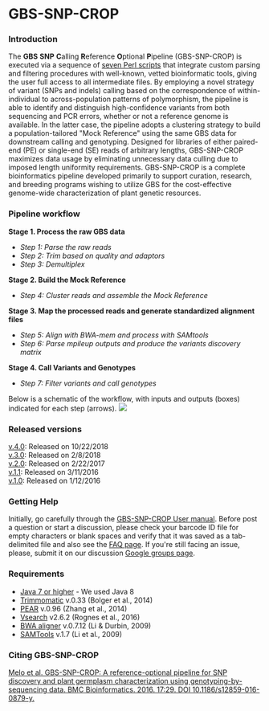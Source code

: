 # GBS-SNP-CROP

### Introduction
The **GBS** **SNP** **C**alling **R**eference **O**ptional **P**ipeline (GBS-SNP-CROP) is executed via a sequence of [seven Perl scripts][4] that integrate custom parsing and filtering procedures with well-known, vetted bioinformatic tools, giving the user full access to all intermediate files. By employing a novel strategy of variant (SNPs and indels) calling based on the correspondence of within-individual to across-population patterns of polymorphism, the pipeline is able to identify and distinguish high-confidence variants from both sequencing and PCR errors, whether or not a reference genome is available. In the latter case, the pipeline adopts a clustering strategy to build a population-tailored "Mock Reference" using the same GBS data for downstream calling and genotyping. Designed for libraries of either paired-end (PE) or single-end (SE) reads of arbitrary lengths, GBS-SNP-CROP maximizes data usage by eliminating unnecessary data culling due to imposed length uniformity requirements. GBS-SNP-CROP is a complete bioinformatics pipeline developed primarily to support curation, research, and breeding programs wishing to utilize GBS for the cost-effective genome-wide characterization of plant genetic resources.

### Pipeline workflow
**Stage 1. Process the raw GBS data**  
- *Step 1: Parse the raw reads*  
- *Step 2: Trim based on quality and adaptors*  
- *Step 3: Demultiplex*

**Stage 2. Build the Mock Reference**   
- *Step 4: Cluster reads and assemble the Mock Reference*

**Stage 3. Map the processed reads and generate standardized alignment files**  
- *Step 5: Align with BWA-mem and process with SAMtools*  
- *Step 6: Parse mpileup outputs and produce the variants discovery matrix*

**Stage 4. Call Variants and Genotypes**  
- *Step 7: Filter variants and call genotypes*

Below is a schematic of the workflow, with inputs and outputs (boxes) indicated for each step (arrows). 
![](https://github.com/halelab/GBS-SNP-CROP/blob/master/images/workflow.jpg)

### Released versions
[v.4.0][18]: Released on 10/22/2018  
[v.3.0][16]: Released on 2/8/2018  
[v.2.0][14]: Released on 2/22/2017  
[v.1.1][13]: Released on 3/11/2016  
[v.1.0][12]: Released on 1/12/2016

### Getting Help
Initially, go carefully through the [GBS-SNP-CROP User manual][2]. Before post a question or start a discussion, please check your barcode ID file for empty characters or blank spaces and verify that it was saved as a tab-delimited file and also see the [FAQ page][17]. If you're still facing an issue, please, submit it on our discussion [Google groups page][5].

### Requirements
* [Java 7 or higher][6] - We used Java 8
* [Trimmomatic][7] v.0.33 (Bolger et al., 2014)
* [PEAR][8] v.0.96 (Zhang et al., 2014)
* [Vsearch][9] v2.6.2 (Rognes et al., 2016)
* [BWA aligner][10] v.0.7.12 (Li & Durbin, 2009)
* [SAMTools][11] v.1.7 (Li et al., 2009)

### Citing GBS-SNP-CROP
[Melo et al. GBS-SNP-CROP: A reference-optional pipeline for SNP discovery and plant germplasm characterization using genotyping-by-sequencing data. BMC Bioinformatics. 2016. 17:29. DOI 10.1186/s12859-016-0879-y.][1]

[1]:https://bmcbioinformatics.biomedcentral.com/articles/10.1186/s12859-016-0879-y
[2]:https://github.com/halelab/GBS-SNP-CROP/wiki/GBS-SNP-CROP-User-Manual-(v.4.0)
[3]:http://www.halelab.org
[4]:https://github.com/halelab/GBS-SNP-CROP/tree/master/GBS-SNP-CROP-scripts
[5]:https://groups.google.com/forum/#!forum/gbs-snp-crop
[6]:https://www.java.com/en/
[7]:http://www.usadellab.org/cms/?page=trimmomatic
[8]:https://www.h-its.org/en/research/sco/software/#NextGenerationSequencingSequenceAnalysis
[9]: https://github.com/torognes/vsearch
[10]:http://bio-bwa.sourceforge.net
[11]:http://samtools.sourceforge.net
[12]:https://github.com/halelab/GBS-SNP-CROP/releases/tag/v.1.0
[13]:https://github.com/halelab/GBS-SNP-CROP/releases/tag/v.1.1
[14]:https://github.com/halelab/GBS-SNP-CROP/releases/tag/v.2.0
[15]:http://www.usadellab.org/cms/uploads/supplementary/Trimmomatic/TrimmomaticManual_V0.32.pdf
[16]:https://github.com/halelab/GBS-SNP-CROP/releases/tag/v.3.0
[17]:https://github.com/halelab/GBS-SNP-CROP/wiki/Frequently-Asked-Questions-(FAQs)
[18]:https://github.com/halelab/GBS-SNP-CROP/releases/tag/v.4.0
